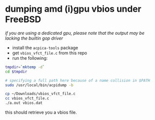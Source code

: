 # dumping amd (i)gpu vbios under FreeBSD

*if you are using a dedicated gpu, please note that
the output may be lacking the builtin gop driver*

- install the `acpica-tools` package
- get `vbios_vfct_file.c` from this repo
- run the following:
```sh
tmpdir=`mktemp -d`
cd $tmpdir

# specifying a full path here because of a name collision in $PATH
sudo /usr/local/bin/acpidump -b

cp ~/Downloads/vbios_vfct_file.c
cc vbios_vfct_file.c
./a.out vbios.dat
```

this should retrieve you a vbios file.
